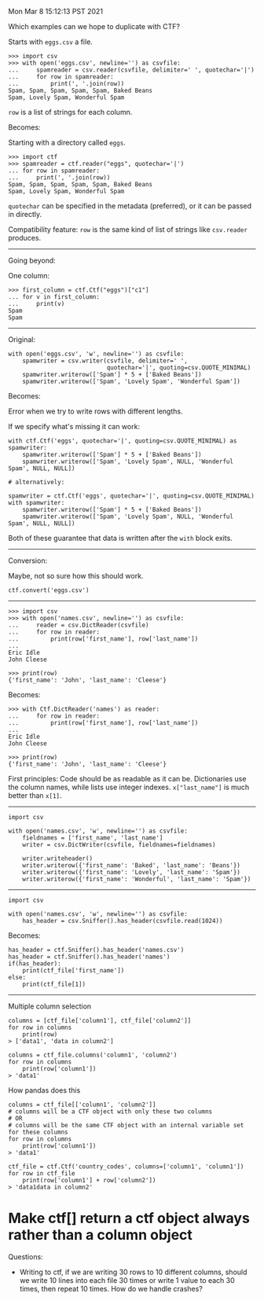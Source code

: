 Mon Mar  8 15:12:13 PST 2021

Which examples can we hope to duplicate with CTF?


Starts with `eggs.csv` a file.

```
>>> import csv
>>> with open('eggs.csv', newline='') as csvfile:
...     spamreader = csv.reader(csvfile, delimiter=' ', quotechar='|')
...     for row in spamreader:
...         print(', '.join(row))
Spam, Spam, Spam, Spam, Spam, Baked Beans
Spam, Lovely Spam, Wonderful Spam
```

`row` is a list of strings for each column.

Becomes:

Starting with a directory called `eggs`.


```
>>> import ctf
>>> spamreader = ctf.reader("eggs", quotechar='|')
... for row in spamreader:
...     print(', '.join(row))
Spam, Spam, Spam, Spam, Spam, Baked Beans
Spam, Lovely Spam, Wonderful Spam
```

`quotechar` can be specified in the metadata (preferred), or it can be passed in directly.

Compatibility feature: `row` is the same kind of list of strings like `csv.reader` produces.

------------------------------------------------------------

Going beyond:

One column:

```
>>> first_column = ctf.Ctf("eggs")["c1"]
... for v in first_column:
...     print(v)
Spam
Spam
```

------------------------------------------------------------

Original:

```
with open('eggs.csv', 'w', newline='') as csvfile:
    spamwriter = csv.writer(csvfile, delimiter=' ',
                            quotechar='|', quoting=csv.QUOTE_MINIMAL)
    spamwriter.writerow(['Spam'] * 5 + ['Baked Beans'])
    spamwriter.writerow(['Spam', 'Lovely Spam', 'Wonderful Spam'])
```

Becomes:

Error when we try to write rows with different lengths.

If we specify what's missing it can work:

```
with ctf.Ctf('eggs', quotechar='|', quoting=csv.QUOTE_MINIMAL) as spamwriter:
    spamwriter.writerow(['Spam'] * 5 + ['Baked Beans'])
    spamwriter.writerow(['Spam', 'Lovely Spam', NULL, 'Wonderful Spam', NULL, NULL])

# alternatively:

spamwriter = ctf.Ctf('eggs', quotechar='|', quoting=csv.QUOTE_MINIMAL)
with spamwriter:
    spamwriter.writerow(['Spam'] * 5 + ['Baked Beans'])
    spamwriter.writerow(['Spam', 'Lovely Spam', NULL, 'Wonderful Spam', NULL, NULL])
```

Both of these guarantee that data is written after the `with` block exits.

------------------------------------------------------------

Conversion:

Maybe, not so sure how this should work.

```
ctf.convert('eggs.csv')
```

------------------------------------------------------------


```
>>> import csv
>>> with open('names.csv', newline='') as csvfile:
...     reader = csv.DictReader(csvfile)
...     for row in reader:
...         print(row['first_name'], row['last_name'])
...
Eric Idle
John Cleese

>>> print(row)
{'first_name': 'John', 'last_name': 'Cleese'}
```

Becomes:


```
>>> with Ctf.DictReader('names') as reader:
...     for row in reader:
...         print(row['first_name'], row['last_name'])
...
Eric Idle
John Cleese

>>> print(row)
{'first_name': 'John', 'last_name': 'Cleese'}
```

First principles: Code should be as readable as it can be.
Dictionaries use the column names, while lists use integer indexes.
`x["last_name"]` is much better than `x[1]`.


------------------------------------------------------------

```
import csv

with open('names.csv', 'w', newline='') as csvfile:
    fieldnames = ['first_name', 'last_name']
    writer = csv.DictWriter(csvfile, fieldnames=fieldnames)

    writer.writeheader()
    writer.writerow({'first_name': 'Baked', 'last_name': 'Beans'})
    writer.writerow({'first_name': 'Lovely', 'last_name': 'Spam'})
    writer.writerow({'first_name': 'Wonderful', 'last_name': 'Spam'})
```

------------------------------------------------------------

```
import csv

with open('names.csv', 'w', newline='') as csvfile:
    has_header = csv.Sniffer().has_header(csvfile.read(1024))
```

Becomes:

```
has_header = ctf.Sniffer().has_header('names.csv')
has_header = ctf.Sniffer().has_header('names')
if(has_header):
    print(ctf_file['first_name'])
else:
    print(ctf_file[1])
```

------------------------------------------------------------

Multiple column selection
```
columns = [ctf_file['column1'], ctf_file['column2']]
for row in columns
    print(row)
> ['data1', 'data in column2']
```

```
columns = ctf_file.columns('column1', 'column2')
for row in columns
    print(row['column1'])
> 'data1'
```

How pandas does this
```
columns = ctf_file[['column1', 'column2']]
# columns will be a CTF object with only these two columns
# OR
# columns will be the same CTF object with an internal variable set for these columns
for row in columns
    print(row['column1'])
> 'data1'
```

```
ctf_file = ctf.Ctf('country_codes', columns=['column1', 'column1'])
for row in ctf_file
    print(row['column1'] + row['column2'])
> 'data1data in column2'
```

# Make ctf[] return a ctf object always rather than a column object

Questions:
- Writing to ctf, if we are writing 30 rows to 10 different columns, should we write 10 lines into each file 30 times or write 1 value to each 30 times, then repeat 10 times. How do we handle crashes?
